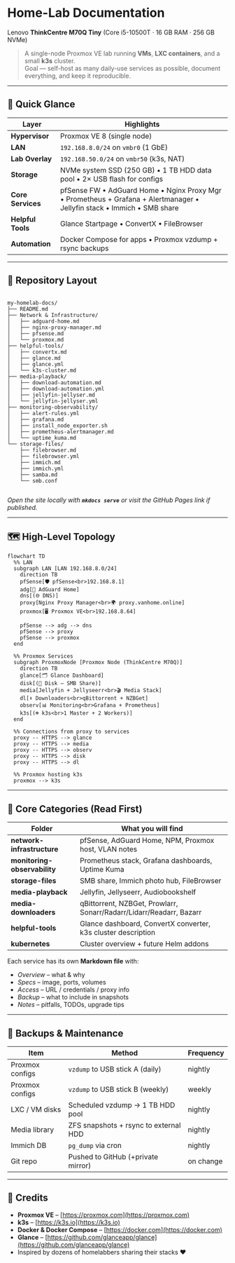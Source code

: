 # Home-Lab Documentation  
Lenovo **ThinkCentre M70Q Tiny** (Core i5-10500T · 16 GB RAM · 256 GB NVMe)

> A single-node Proxmox VE lab running **VMs**, **LXC containers**, and a small **k3s** cluster.  
> Goal — self-host as many daily-use services as possible, document everything, and keep it reproducible.

---

## 🚀 Quick Glance

| Layer | Highlights |
|-------|------------|
| **Hypervisor** | Proxmox VE 8 (single node) |
| **LAN** | `192.168.8.0/24` on `vmbr0` (1 GbE) |
| **Lab Overlay** | `192.168.50.0/24` on `vmbr50` (k3s, NAT) |
| **Storage** | NVMe system SSD (250 GB) • 1 TB HDD data pool • 2× USB flash for configs |
| **Core Services** | pfSense FW • AdGuard Home • Nginx Proxy Mgr • Prometheus + Grafana + Alertmanager • Jellyfin stack • Immich • SMB share |
| **Helpful Tools** | Glance Startpage • ConvertX • FileBrowser |
| **Automation** | Docker Compose for apps • Proxmox vzdump + rsync backups |

---

## 📂 Repository Layout

```

my-homelab-docs/
├── README.md
├── Network & Infrastructure/
│   ├── adguard-home.md
│   ├── nginx-proxy-manager.md
│   ├── pfsense.md
│   └── proxmox.md
├── helpful-tools/
│   ├── convertx.md
│   ├── glance.md
│   ├── glance.yml
│   └── k3s-cluster.md
├── media-playback/
│   ├── download-automation.md
│   ├── download-automation.yml
│   ├── jellyfin-jellyser.md
│   └── jellyfin-jellyser.yml
├── monitoring-observability/
│   ├── alert-rules.yml
│   ├── grafana.md
│   ├── install_node_exporter.sh
│   ├── prometheus-alertmanager.md
│   └── uptime_kuma.md
└── storage-files/
    ├── filebrowser.md
    ├── filebrowser.yml
    ├── immich.md
    ├── immich.yml
    ├── samba.md
    └── smb.conf


````

*Open the site locally with **`mkdocs serve`** or visit the GitHub Pages link if published.*

---

## 🗺️ High-Level Topology

```mermaid
flowchart TD
  %% LAN
  subgraph LAN [LAN 192.168.8.0/24]
    direction TB
    pfSense[🛡️ pfSense<br>192.168.8.1]
    adg[🧠 AdGuard Home]
    dns[(🌐 DNS)]
    proxy[Nginx Proxy Manager<br>🌍 proxy.vanhome.online]
    proxmox[🖥️ Proxmox VE<br>192.168.8.64]

    pfSense --> adg --> dns
    pfSense --> proxy
    pfSense --> proxmox
  end

  %% Proxmox Services
  subgraph ProxmoxNode [Proxmox Node (ThinkCentre M70Q)]
    direction TB
    glance[🗂️ Glance Dashboard]
    disk[(💾 Disk – SMB Share)]
    media[Jellyfin + Jellyseerr<br>🎬 Media Stack]
    dl[⬇️ Downloaders<br>qBittorrent + NZBGet]
    observ[📊 Monitoring<br>Grafana + Prometheus]
    k3s[(☸️ k3s<br>1 Master + 2 Workers)]
  end

  %% Connections from proxy to services
  proxy -- HTTPS --> glance
  proxy -- HTTPS --> media
  proxy -- HTTPS --> observ
  proxy -- HTTPS --> disk
  proxy -- HTTPS --> dl

  %% Proxmox hosting k3s
  proxmox --> k3s
````

---

## 🔑 Core Categories (Read First)

| Folder                       | What you will find                                                  |
| ---------------------------- | ------------------------------------------------------------------- |
| **network-infrastructure**   | pfSense, AdGuard Home, NPM, Proxmox host, VLAN notes                |
| **monitoring-observability** | Prometheus stack, Grafana dashboards, Uptime Kuma                   |
| **storage-files**            | SMB share, Immich photo hub, FileBrowser                            |
| **media-playback**           | Jellyfin, Jellyseerr, Audiobookshelf                                |
| **media-downloaders**        | qBittorrent, NZBGet, Prowlarr, Sonarr/Radarr/Lidarr/Readarr, Bazarr |
| **helpful-tools**            | Glance dashboard, ConvertX converter, k3s cluster description       |
| **kubernetes**               | Cluster overview + future Helm addons                               |

Each service has its own **Markdown file** with:

* *Overview* – what & why
* *Specs* – image, ports, volumes
* *Access* – URL / credentials / proxy info
* *Backup* – what to include in snapshots
* *Notes* – pitfalls, TODOs, upgrade tips

---

## 🔄 Backups & Maintenance

| Item            | Method                                | Frequency |
| --------------- | ------------------------------------- | --------- |
| Proxmox configs | `vzdump` to USB stick A (daily)       | nightly   |
| Proxmox configs | `vzdump` to USB stick B (weekly)      | weekly    |
| LXC / VM disks  | Scheduled vzdump → 1 TB HDD pool      | nightly   |
| Media library   | ZFS snapshots + rsync to external HDD | nightly   |
| Immich DB       | `pg_dump` via cron                    | nightly   |
| Git repo        | Pushed to GitHub (+private mirror)    | on change |

---

## 🧩 Credits

* **Proxmox VE** – [https://proxmox.com](https://proxmox.com)
* **k3s** – [https://k3s.io](https://k3s.io)
* **Docker & Docker Compose** – [https://docker.com](https://docker.com)
* **Glance** – [https://github.com/glanceapp/glance](https://github.com/glanceapp/glance)
* Inspired by dozens of homelabbers sharing their stacks ❤️


